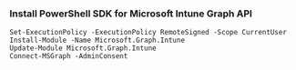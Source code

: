 ### Install PowerShell SDK for Microsoft Intune Graph API

```
Set-ExecutionPolicy -ExecutionPolicy RemoteSigned -Scope CurrentUser
Install-Module -Name Microsoft.Graph.Intune
Update-Module Microsoft.Graph.Intune
Connect-MSGraph -AdminConsent
```
